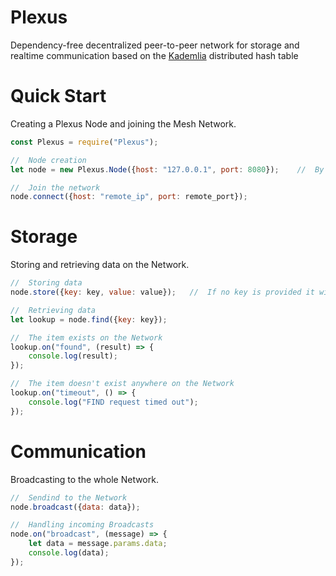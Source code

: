 # Plexus
Dependency-free decentralized peer-to-peer network for storage and realtime communication based on the [Kademlia](http://www.scs.stanford.edu/~dm/home/papers/kpos.pdf) distributed hash table

# Quick Start
Creating a Plexus Node and joining the Mesh Network.
```js
const Plexus = require("Plexus");

//  Node creation
let node = new Plexus.Node({host: "127.0.0.1", port: 8080});    //  By default the host and port are 127.0.0.1:8080

//  Join the network
node.connect({host: "remote_ip", port: remote_port});
```

# Storage
Storing and retrieving data on the Network.
```js
//  Storing data
node.store({key: key, value: value});   //  If no key is provided it will default to the hash of the value stored

//  Retrieving data
let lookup = node.find({key: key});

//  The item exists on the Network
lookup.on("found", (result) => {
    console.log(result);
});

//  The item doesn't exist anywhere on the Network
lookup.on("timeout", () => {
    console.log("FIND request timed out");
});
```

# Communication
Broadcasting to the whole Network.
```js
//  Sendind to the Network
node.broadcast({data: data});

//  Handling incoming Broadcasts
node.on("broadcast", (message) => {
    let data = message.params.data;
    console.log(data);
});
```